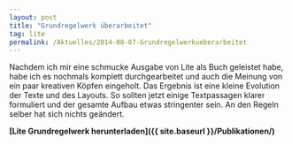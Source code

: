 ```yaml
---
layout: post
title: "Grundregelwerk überarbeitet"
tag: lite
permalink: /Aktuelles/2014-08-07-Grundregelwerkueberarbeitet
---
```


Nachdem ich mir eine schmucke Ausgabe von Lite als Buch geleistet habe, habe ich es nochmals komplett durchgearbeitet und auch die Meinung von ein paar kreativen Köpfen eingeholt. Das Ergebnis ist eine kleine Evolution der Texte und des Layouts. So sollten jetzt einige Textpassagen klarer formuliert und der gesamte Aufbau etwas stringenter sein. An den Regeln selber hat sich nichts geändert.

**[Lite Grundregelwerk herunterladen]({{ site.baseurl }}/Publikationen/)**
